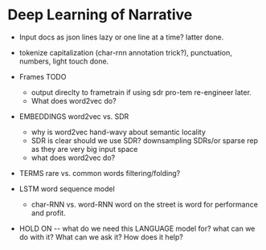 Deep Learning of Narrative
===========================

- Input docs as json lines
  lazy or one line at a time? latter done.
   
- tokenize
  capitalization (char-rnn annotation trick?), punctuation, numbers, 
  light touch done.

- Frames TODO
	- output direclty to frametrain if using sdr pro-tem re-engineer later. 
	- What does word2vec do?
  
- EMBEDDINGS word2vec vs. SDR
	- why is word2vec hand-wavy about semantic locality
	- SDR is clear should we use SDR? downsampling SDRs/or sparse rep as they are very big input space
	- what does word2vec do?

- TERMS rare vs. common words filtering/folding?

- LSTM word sequence model
	- char-RNN vs. word-RNN word on the street is word for performance and profit.

- HOLD ON -- what do we need this LANGUAGE model for?
  what can we do with it? What can we ask it? 
  How does it help?


   
